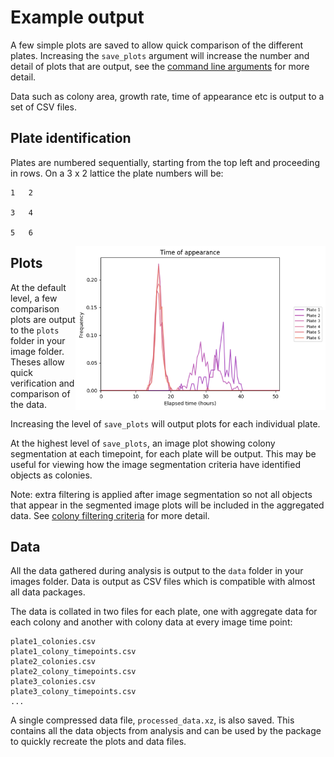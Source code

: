 # Example output
A few simple plots are saved to allow quick comparison of the different plates. Increasing the `save_plots` argument will increase the number and detail of plots that are output, see the [command line arguments](command_line_arguments.md) for more detail.

Data such as colony area, growth rate, time of appearance etc is output to a set of CSV files.
## Plate identification
Plates are numbered sequentially, starting from the top left and proceeding in rows. On a 3 x 2 lattice the plate numbers will be:
```
1   2

3   4

5   6
```

<img align="right" src="/images/time_of_appearance_small.png">

## Plots
At the default level, a few comparison plots are output to the `plots` folder in your image folder. Theses allow quick verification and comparison of the data.

Increasing the level of `save_plots` will output plots for each individual plate.

At the highest level of `save_plots`, an image plot showing colony segmentation at each timepoint, for each plate will be output. This may be useful for viewing how the image segmentation criteria have identified objects as colonies.

Note: extra filtering is applied after image segmentation so not all objects that appear in the segmented image plots will be included in the aggregated data. See [colony filtering criteria](colony_filtering.md) for more detail.
## Data
All the data gathered during analysis is output to the `data` folder in your images folder. Data is output as CSV files which is compatible with almost all data packages.

The data is collated in two files for each plate, one with aggregate data for each colony and another with colony data at every image time point:
```
plate1_colonies.csv
plate1_colony_timepoints.csv
plate2_colonies.csv
plate2_colony_timepoints.csv
plate3_colonies.csv
plate3_colony_timepoints.csv
...
```

A single compressed data file, `processed_data.xz`, is also saved. This contains all the data objects from analysis and can be used by the package to quickly recreate the plots and data files.